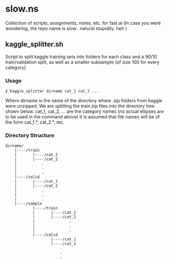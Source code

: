# slow.ns
Collection of scripts, assignments, notes, etc. for fast.ai 
(In case you were wondering, the repo name is slow . natural stupidity.  heh )

## kaggle_splitter.sh
Script to split kaggle training sets into folders for each class and a 90/10 train/validation
split, as well as a smaller subsample (of size 100 for every category).

### Usage
```
$ kaggle_splitter dirname cat_1 cat_2 ...
```
Where dirname is the name of the directory where .zip folders from kaggle were unzipped;
We are splitting the train.zip files into the directory tree shown below.
cat_1, cat_2, ... are the category names (no actual ellipses are to be used in the command above)
It is assumed that file names will be of the form cat_1.\*, cat_2.\*, etc.

### Directory Structure
```
dirname/
	|----/train
    |       |----/cat_1
	|		|----/cat_2
	|			.
	|			.
	|			.
	|----/valid
	|		|----/cat_1
	|		|----/cat_2
	|			.
	|			.
	|			.
	|----/sample
			|----/train
			|		|----/cat_1
			|		|----/cat_2
			|				.
			|				.
			|				.
			|----/valid
					|----/cat_1
					|----/cat_2
						.
						.
						.						
```
